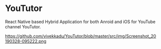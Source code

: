 # YouTutor
React Native based Hybrid Application for both Anroid and iOS for YouTube channel YouTutor.


https://github.com/vivekkadu/YouTutor/blob/master/src/img/Screenshot_20190328-095222.png
